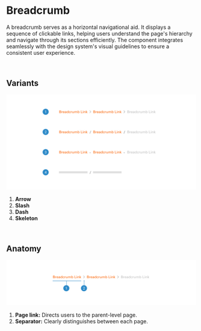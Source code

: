 # Breadcrumb

A breadcrumb serves as a horizontal navigational aid. It displays a sequence of clickable links, helping users understand the page's hierarchy and navigate through its sections efficiently. The component integrates seamlessly with the design system's visual guidelines to ensure a consistent user experience.

</br>

## Variants

<img src="../../assets/images/components/breadcrumb-variants.jpg" alt="breadcrumb-variants" width="752"/>

1. <b>Arrow</b>
2. <b>Slash</b>
3. <b>Dash</b>
4. <b>Skeleton</b>

</br>

## Anatomy

<img src="../../assets/images/components/breadcrumb-anatomy.jpg" alt="breadcrumb-states" width="752"/>

1. <b>Page link:</b> Directs users to the parent-level page.
2. <b>Separator:</b> Clearly distinguishes between each page.